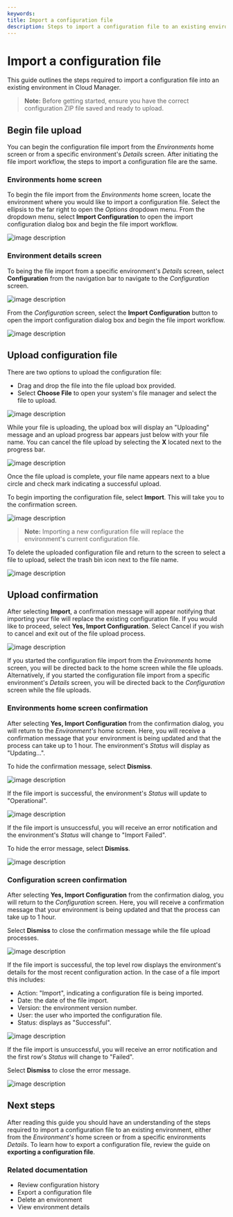 ```yaml
---
keywords:
title: Import a configuration file
description: Steps to import a configuration file to an existing environment
---
```

# Import a configuration file

This guide outlines the steps required to import a configuration file into an existing environment in Cloud Manager. 

> **Note:** Before getting started, ensure you have the correct configuration ZIP file saved and ready to upload.

## Begin file upload

You can begin the configuration file import from the *Environments* home screen or from a specific environment's *Details* screen. After initiating the file import workflow, the steps to import a configuration file are the same.

### Environments home screen

To begin the file import from the *Environments* home screen, locate the environment where you would like to import a configuration file. Select the ellipsis to the far right to open the *Options* dropdown menu. From the dropdown menu, select **Import Configuration** to open the import configuration dialog box and begin the file import workflow.

![image description](environments/environment-overview/images/import-configuration.png)

### Environment details screen

To being the file import from a specific environment's *Details* screen, select **Configuration** from the navigation bar to navigate to the *Configuration* screen.

![image description](environments/environment-overview/images/import-env-details-screen.png)

From the *Configuration* screen, select the **Import Configuration** button to open the import configuration dialog box and begin the file import workflow.

![image description](environments/environment-overview/images/import-config-button.png)

## Upload configuration file

There are two options to upload the configuration file:

- Drag and drop the file into the file upload box provided.
- Select **Choose File** to open your system's file manager and select the file to upload.

![image description](environments/environment-overview/images/import-dialog.png)

While your file is uploading, the upload box will display an "Uploading" message and an upload progress bar appears just below with your file name. You can cancel the file upload by selecting the **X** located next to the progress bar.

![image description](environments/environment-overview/images/import-uploading.png)

Once the file upload is complete, your file name appears next to a blue circle and check mark indicating a successful upload.

To begin importing the configuration file, select **Import**. This will take you to the confirmation screen.

![image description](environments/environment-overview/images/import-successful-upload.png)

> **Note:** Importing a new configuration file will replace the environment's current configuration file.

To delete the uploaded configuration file and return to the screen to select a file to upload, select the trash bin icon next to the file name.

![image description](environments/environment-overview/images/import-delete-upload.png)

## Upload confirmation 

After selecting **Import**, a confirmation message will appear notifying that importing your file will replace the existing configuration file. If you would like to proceed, select **Yes, Import Configuration**. Select Cancel if you wish to cancel and exit out of the file upload process.

![image description](environments/environment-overview/images/import-confirm.png)

If you started the configuration file import from the *Environments* home screen, you will be directed back to the home screen while the file uploads. Alternatively, if you started the configuration file import from a specific environment's *Details* screen, you will be directed back to the *Configuration* screen while the file uploads.

### Environments home screen confirmation

After selecting **Yes, Import Configuration** from the confirmation dialog, you will return to the *Environment's* home screen. Here, you will receive a confirmation message that your environment is being updated and that the process can take up to 1 hour. The environment's *Status* will display as "Updating...".

To hide the confirmation message, select **Dismiss**.

![image description](environments/environment-overview/images/import-updating.png)

If the file import is successful, the environment's *Status* will update to "Operational".

![image description](environments/environment-overview/images/import-operational.png)

If the file import is unsuccessful, you will receive an error notification and the environment's *Status* will change to "Import Failed".

To hide the error message, select **Dismiss**.

![image description](environments/environment-overview/images/import-failed.png)

### Configuration screen confirmation

After selecting **Yes, Import Configuration** from the confirmation dialog, you will return to the *Configuration* screen. Here, you will receive a confirmation message that your environment is being updated and that the process can take up to 1 hour.

Select **Dismiss** to close the confirmation message while the file upload processes.

![image description](environments/environment-overview/images/import-envdetails-uploading.png)

If the file import is successful, the top level row displays the environment's details for the most recent configuration action. In the case of a file import this includes:

- Action: "Import", indicating a configuration file is being imported.
- Date: the date of the file import.
- Version: the environment version number.
- User: the user who imported the configuration file.
- Status: displays as "Successful".

![image description](environments/environment-overview/images/import-envdeatails-success.png)

If the file import is unsuccessful, you will receive an error notification and the first row's *Status* will change to "Failed".

Select **Dismiss** to close the error message.

![image description](environments/environment-overview/images/import-envdetails-error.png)

## Next steps

After reading this guide you should have an understanding of the steps required to import a configuration file to an existing environment, either from the *Environment's* home screen or from a specific environments *Details*. To learn how to export a configuration file, review the guide on **exporting a configuration file**.

### Related documentation

- Review configuration history
- Export a configuration file
- Delete an environment
- View environment details
